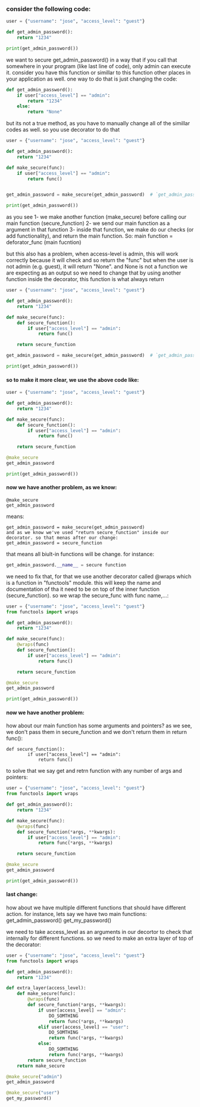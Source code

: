 ### consider the following code:

```python
user = {"username": "jose", "access_level": "guest"}

def get_admin_password():
    return "1234"

print(get_admin_password()) 
```

we want to secure get_admin_password() in a way that if you call that somewhere in your program (like last line of code), only admin can execute it. consider you have this function or simillar to this function other places in your application as well.
one way to do that is just changing the code:
```python
def get_admin_password():
    if user["access_level"] == "admin":
        return "1234"
    else:
        return "None"
```

but its not a true method, as you have to manually change all of the simillar codes as well. so you use decorator to do that

```python
user = {"username": "jose", "access_level": "guest"}

def get_admin_password():
    return "1234"

def make_secure(func): 
    if user["access_level"] == "admin":
        return func()


get_admin_password = make_secure(get_admin_password)  # `get_admin_password` is now `secure_func` from above

print(get_admin_password()) 
```

as you see
1- we make another function (make_secure) before calling our main function (secure_function)
2- we send our main function as a argument in that function
3- inside that function, we make do our checks (or add functionality), and return the main function. So:
main function = deforator_func (main fucntion)


but this also has a problem, when access-level is admin, this will work correctly because it will check and so return the "func"
but when the user is not admin (e.g. guest), it will return "None". and None is not a function we are expecting as an output
so we need to change that by using another function inside the decorator, this function is what always return

```python
user = {"username": "jose", "access_level": "guest"}

def get_admin_password():
    return "1234"

def make_secure(func):
    def secure_function():
        if user["access_level"] == "admin":
            return func()

    return secure_function

get_admin_password = make_secure(get_admin_password)  # `get_admin_password` is now `secure_func` from above

print(get_admin_password()) 
```

#### so to make it more clear, we use the above code like:

```python
user = {"username": "jose", "access_level": "guest"}

def get_admin_password():
    return "1234"

def make_secure(func):
    def secure_function():
        if user["access_level"] == "admin":
            return func()

    return secure_function

@make_secure
get_admin_password

print(get_admin_password()) 
```

#### now we have another problem, as we know:
```
@make_secure
get_admin_password 
```
means:
```
get_admin_password = make_secure(get_admin_password)
and as we know we've used "return secure_function" inside our decorator. so that menas after our change:
get_admin_password = secure_function 
```
that means all biult-in functions will be change. for instance:
```python
get_admin_password.__name__ = secure function
```
we need to fix that, for that we use another decorator called @wraps which is a function in "functools" module.
this will keep the name and documentation of tha
it need to be on top of the inner function (secure_function). so we wrap the secure_func with func name,...:

```python
user = {"username": "jose", "access_level": "guest"}
from functools import wraps

def get_admin_password():
    return "1234"

def make_secure(func):
    @wraps(func)
    def secure_function():
        if user["access_level"] == "admin":
            return func()

    return secure_function

@make_secure
get_admin_password

print(get_admin_password()) 
```

#### now we have another problem:
how about our main function has some arguments and pointers? as we see, we don't pass them in secure_function and we don't return them in return func():
```
def secure_function():
        if user["access_level"] == "admin":
            return func()
```
to solve that we say get and retrn function with any number of args and pointers:

```python
user = {"username": "jose", "access_level": "guest"}
from functools import wraps

def get_admin_password():
    return "1234"

def make_secure(func):
    @wraps(func)
    def secure_function(*args, **kwargs):
        if user["access_level"] == "admin":
            return func(*args, **kwargs)

    return secure_function

@make_secure
get_admin_password

print(get_admin_password()) 
```

#### last change:
how about we have multiple different functions that should have different action. for instance, lets say we have two main functions:
get_admin_password()
get_my_password()

we need to take access_level as an arguments in our decortor to check that internally for different functions. so we need to make an extra layer of top of the decorator:

```python
user = {"username": "jose", "access_level": "guest"}
from functools import wraps

def get_admin_password():
    return "1234"

def extra_layer(access_level):
    def make_secure(func):
        @wraps(func)
        def secure_function(*args, **kwargs):
            if user[access_level] == "admin":
                DO_SOMTHING
                return func(*args, **kwargs)
            elif user[access_level] == "user":
                DO_SOMTHING
                return func(*args, **kwargs)
            else:
                DO_SOMTHING
                return func(*args, **kwargs)
        return secure_function
    return make_secure

@make_secure("admin")
get_admin_password

@make_secure("user")
get_my_password()
```